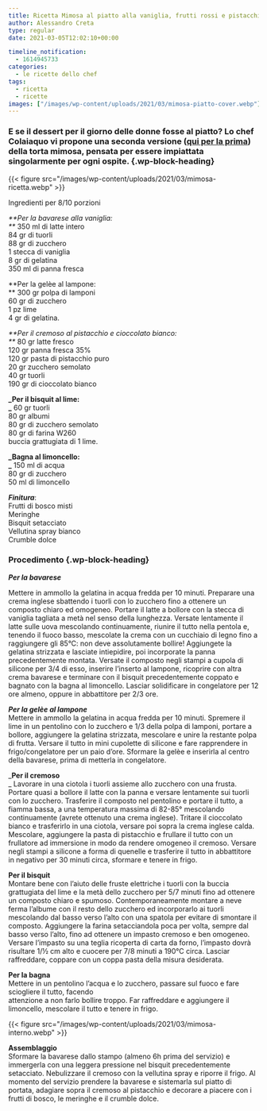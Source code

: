 ```yaml
---
title: Ricetta Mimosa al piatto alla vaniglia, frutti rossi e pistacchio
author: Alessandro Creta
type: regular
date: 2021-03-05T12:02:10+00:00

timeline_notification:
  - 1614945733
categories:
  - le ricette dello chef
tags:
  - ricetta
  - ricette
images: ["/images/wp-content/uploads/2021/03/mimosa-piatto-cover.webp"]
---
```

### E se il dessert per il giorno delle donne fosse al piatto? Lo chef Colaiaquo vi propone una seconda versione (<a rel="noreferrer noopener" href="https://aleepepe.com/2021/02/23/ricetta-torta-mimosa-cioccolato-bianco/" target="_blank">qui per la prima</a>) della torta mimosa, pensata per essere impiattata singolarmente per ogni ospite. {.wp-block-heading}


{{< figure src="/images/wp-content/uploads/2021/03/mimosa-ricetta.webp" >}}


Ingredienti per 8/10 porzioni

_**Per la bavarese alla vaniglia:  
**_ 350 ml di latte intero  
84 gr di tuorli  
88 gr di zucchero  
1 stecca di vaniglia  
8 gr di gelatina  
350 ml di panna fresca

**Per la gelèe al lampone:  
** 300 gr polpa di lamponi  
60 gr di zucchero  
1 pz lime  
4 gr di gelatina.

_**Per il cremoso al pistacchio e cioccolato bianco:  
**_ 80 gr latte fresco  
120 gr panna fresca 35%  
120 gr pasta di pistacchio puro  
20 gr zucchero semolato  
40 gr tuorli  
190 gr di cioccolato bianco

**_Per il bisquit al lime:  
_** 60 gr tuorli  
80 gr albumi  
80 gr di zucchero semolato  
80 gr di farina W260  
buccia grattugiata di 1 lime.

**_Bagna al limoncello:  
_** 150 ml di acqua  
80 gr di zucchero  
50 ml di limoncello

**_Finitura_**:  
Frutti di bosco misti  
Meringhe  
Bisquit setacciato  
Vellutina spray bianco  
Crumble dolce

### **Procedimento** {.wp-block-heading}

**_Per la bavarese_**  
  
Mettere in ammollo la gelatina in acqua fredda per 10 minuti. Preparare una crema inglese sbattendo i tuorli con lo zucchero fino a ottenere un composto chiaro ed omogeneo. Portare il latte a bollore con la stecca di vaniglia tagliata a metà nel senso della lunghezza. Versate lentamente il latte sulle uova mescolando continuamente, riunire il tutto nella pentola e, tenendo il fuoco basso, mescolate la crema con un cucchiaio di legno fino a raggiungere gli 85°C: non deve assolutamente bollire! Aggiungete la gelatina strizzata e lasciate intiepidire, poi incorporate la panna precedentemente montata. Versate il composto negli stampi a cupola di silicone per 3/4 di esso, inserire l’inserto al lampone, ricoprire con altra crema bavarese e terminare con il bisquit precedentemente coppato e bagnato con la bagna al limoncello. Lasciar solidificare in congelatore per 12 ore almeno, oppure in abbattitore per 2/3 ore.

**_Per la gelèe al lampone_**  
Mettere in ammollo la gelatina in acqua fredda per 10 minuti. Spremere il lime in un pentolino con lo zucchero e 1/3 della polpa di lamponi, portare a bollore, aggiungere la gelatina strizzata, mescolare e unire la restante polpa di frutta. Versare il tutto in mini cupolette di silicone e fare rapprendere in frigo/congelatore per un paio d&#8217;ore. Sformare la gelèe e inserirla al centro della bavarese, prima di metterla in congelatore.

_**Per il cremoso**  
_ Lavorare in una ciotola i tuorli assieme allo zucchero con una frusta. Portare quasi a bollore il latte con la panna e versare lentamente sui tuorli con lo zucchero. Trasferire il composto nel pentolino e portare il tutto, a fiamma bassa, a una temperatura massima di 82-85° mescolando continuamente (avrete ottenuto una crema inglese). Tritare il cioccolato bianco e trasferirlo in una ciotola, versare poi sopra la crema inglese calda. Mescolare, aggiungere la pasta di pistacchio e frullare il tutto con un frullatore ad immersione in modo da rendere omogeneo il cremoso. Versare negli stampi a silicone a forma di quenelle e trasferire il tutto in abbattitore in negativo per 30 minuti circa, sformare e tenere in frigo.

**Per il bisquit**  
Montare bene con l’aiuto delle fruste elettriche i tuorli con la buccia grattugiata del lime e la metà dello zucchero per 5/7 minuti fino ad ottenere un composto chiaro e spumoso. Contemporaneamente montare a neve ferma l&#8217;albume con il resto dello zucchero ed incorporarlo ai tuorli mescolando dal basso verso l’alto con una spatola per evitare di smontare il composto. Aggiungere la farina setacciandola poca per volta, sempre dal basso verso l&#8217;alto, fino ad ottenere un impasto cremoso e ben omogeneo. Versare l&#8217;impasto su una teglia ricoperta di carta da forno, l&#8217;impasto dovrà risultare 1/½ cm alto e cuocere per 7/8 minuti a 190°C circa. Lasciar raffreddare, coppare con un coppa pasta della misura desiderata.

**Per la bagna**  
Mettere in un pentolino l’acqua e lo zucchero, passare sul fuoco e fare sciogliere il tutto, facendo  
attenzione a non farlo bollire troppo. Far raffreddare e aggiungere il limoncello, mescolare il tutto e tenere in frigo.


{{< figure src="/images/wp-content/uploads/2021/03/mimosa-interno.webp" >}}


**Assemblaggio**  
Sformare la bavarese dallo stampo (almeno 6h prima del servizio) e immergerla con una leggera pressione nel bisquit precedentemente setacciato. Nebulizzare il cremoso con la vellutina spray e riporre il frigo. Al momento del servizio prendere la bavarese e sistemarla sul piatto di portata, adagiare sopra il cremoso al pistacchio e decorare a piacere con i frutti di bosco, le meringhe e il crumble dolce.